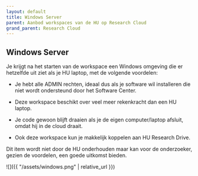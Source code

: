 ```yaml
---
layout: default
title: Windows Server
parent: Aanbod workspaces van de HU op Research Cloud
grand_parent: Research Cloud
---
```


## Windows Server
Je krijgt na het starten van de workspace een Windows omgeving die er hetzelfde uit ziet als je HU laptop, met de volgende voordelen: 

-   Je hebt alle ADMIN rechten, ideaal dus als je software wil installeren die niet wordt ondersteund door het Software Center.  

-   Deze workspace beschikt over veel meer rekenkracht dan een HU laptop.

-   Je code gewoon blijft draaien als je de eigen computer/laptop afsluit, omdat hij in de cloud draait. 

-   Ook deze workspace kun je makkelijk koppelen aan HU Research Drive. 

Dit item wordt niet door de HU onderhouden maar kan voor de onderzoeker, gezien de voordelen, een goede uitkomst bieden.

![]({{ "/assets/windows.png" | relative_url }})